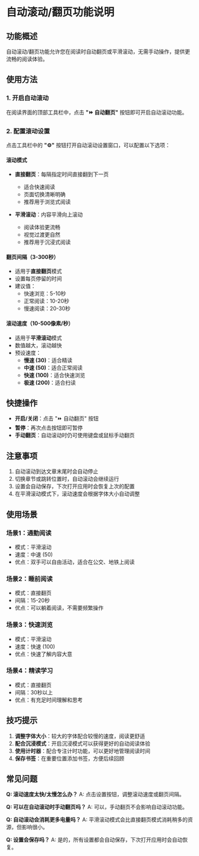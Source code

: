 # 自动滚动/翻页功能说明

## 功能概述

自动滚动/翻页功能允许您在阅读时自动翻页或平滑滚动，无需手动操作，提供更流畅的阅读体验。

## 使用方法

### 1. 开启自动滚动

在阅读界面的顶部工具栏中，点击 **"⏩ 自动翻页"** 按钮即可开启自动滚动功能。

### 2. 配置滚动设置

点击工具栏中的 **"⚙️"** 按钮打开自动滚动设置窗口，可以配置以下选项：

#### 滚动模式

- **直接翻页**：每隔指定时间直接翻到下一页
  - 适合快速阅读
  - 页面切换清晰明确
  - 推荐用于浏览式阅读

- **平滑滚动**：内容平滑向上滚动
  - 阅读体验更流畅
  - 视觉过渡更自然
  - 推荐用于沉浸式阅读

#### 翻页间隔（3-300秒）

- 适用于**直接翻页**模式
- 设置每页停留的时间
- 建议值：
  - 快速浏览：5-10秒
  - 正常阅读：10-20秒
  - 慢速阅读：20-30秒

#### 滚动速度（10-500像素/秒）

- 适用于**平滑滚动**模式
- 数值越大，滚动越快
- 预设速度：
  - **慢速 (30)**：适合精读
  - **中速 (50)**：适合正常阅读
  - **快速 (100)**：适合快速浏览
  - **极速 (200)**：适合扫读

## 快捷操作

- **开启/关闭**：点击 "⏩ 自动翻页" 按钮
- **暂停**：再次点击按钮即可暂停
- **手动翻页**：自动滚动时仍可使用键盘或鼠标手动翻页

## 注意事项

1. 自动滚动到达文章末尾时会自动停止
2. 切换章节或跳转位置时，自动滚动会继续运行
3. 设置会自动保存，下次打开应用时会恢复上次的配置
4. 在平滑滚动模式下，滚动速度会根据字体大小自动调整

## 使用场景

### 场景1：通勤阅读
- 模式：平滑滚动
- 速度：中速 (50)
- 优点：双手可以自由活动，适合在公交、地铁上阅读

### 场景2：睡前阅读
- 模式：直接翻页
- 间隔：15-20秒
- 优点：可以躺着阅读，不需要频繁操作

### 场景3：快速浏览
- 模式：平滑滚动
- 速度：快速 (100)
- 优点：快速了解内容大意

### 场景4：精读学习
- 模式：直接翻页
- 间隔：30秒以上
- 优点：有充足时间理解和思考

## 技巧提示

1. **调整字体大小**：较大的字体配合较慢的速度，阅读更舒适
2. **配合沉浸模式**：开启沉浸模式可以获得更好的自动阅读体验
3. **使用计时器**：配合专注计时功能，可以更好地管理阅读时间
4. **保存书签**：在重要位置添加书签，方便后续回顾

## 常见问题

**Q: 滚动速度太快/太慢怎么办？**
A: 点击设置按钮，调整滚动速度或翻页间隔。

**Q: 可以在自动滚动时手动翻页吗？**
A: 可以，手动翻页不会影响自动滚动功能。

**Q: 自动滚动会消耗更多电量吗？**
A: 平滑滚动模式会比直接翻页模式消耗稍多的资源，但影响很小。

**Q: 设置会保存吗？**
A: 是的，所有设置都会自动保存，下次打开应用时会自动恢复。
